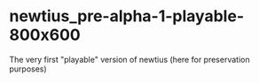 # newtius_pre-alpha-1-playable-800x600
The very first "playable" version of newtius (here for preservation purposes)
